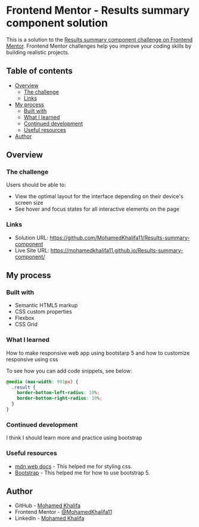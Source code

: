 # Frontend Mentor - Results summary component solution

This is a solution to the [Results summary component challenge on Frontend Mentor](https://www.frontendmentor.io/challenges/results-summary-component-CE_K6s0maV). Frontend Mentor challenges help you improve your coding skills by building realistic projects.

## Table of contents

- [Overview](#overview)
  - [The challenge](#the-challenge)
  - [Links](#links)
- [My process](#my-process)
  - [Built with](#built-with)
  - [What I learned](#what-i-learned)
  - [Continued development](#continued-development)
  - [Useful resources](#useful-resources)
- [Author](#author)

## Overview

### The challenge

Users should be able to:

- View the optimal layout for the interface depending on their device's screen size
- See hover and focus states for all interactive elements on the page

### Links

- Solution URL: https://github.com/MohamedKhalifa11/Results-summary-component
- Live Site URL: https://mohamedkhalifa11.github.io/Results-summary-component/

## My process

### Built with

- Semantic HTML5 markup
- CSS custom properties
- Flexbox
- CSS Grid

### What I learned

How to make responsive web app using bootstarp 5 and how to customize responsive using css

To see how you can add code snippets, see below:

```css
@media (max-width: 991px) {
  .result {
    border-bottom-left-radius: 10%;
    border-bottom-right-radius: 10%;
  }
}
```

### Continued development

I think I should learn more and practice using bootstrap

### Useful resources

- [mdn web docs](https://developer.mozilla.org/en-US/) - This helped me for styling css.
- [Bootstrap](https://getbootstrap.com/docs/5.2/utilities/) - This helped me for how to use bootstrap 5.

## Author

- GitHub - [Mohamed Khalifa](https://github.com/MohamedKhalifa11)
- Frontend Mentor - [@MohamedKhalifa11](https://www.frontendmentor.io/profile/MohamedKhalifa11)
- LinkedIn - [Mohamed Khalifa](https://www.linkedin.com/in/mohamed-khalifa11)

